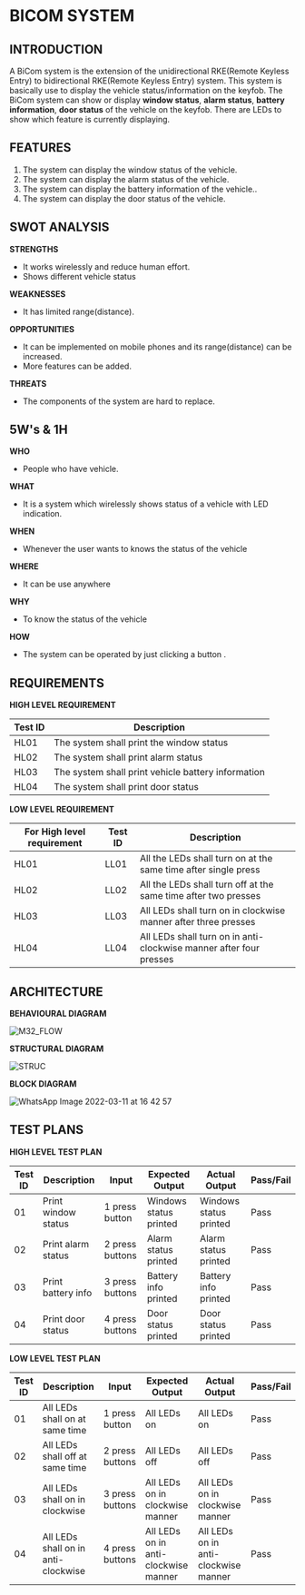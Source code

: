 **BICOM SYSTEM** 
====================

**INTRODUCTION**
--
A BiCom system is the extension of the unidirectional RKE(Remote Keyless Entry) to bidirectional RKE(Remote Keyless Entry) system. This system is basically use to display the vehicle status/information on the keyfob. The BiCom system can show or display **window status**, **alarm status**, **battery information**, **door status** of the vehicle on the keyfob. There are LEDs to show which feature is currently displaying.

**FEATURES**
--

1) The system can display the window status of the vehicle.
2) The system can display the alarm status of the vehicle.
3) The system can display the battery information of the vehicle..
4) The system can display the door status of the vehicle.

**SWOT ANALYSIS**
--

__STRENGTHS__

- It works wirelessly and reduce human effort.
- Shows different vehicle status

**WEAKNESSES**

- It has limited range(distance).  

**OPPORTUNITIES**

- It can be implemented on mobile phones and its range(distance) can be increased. 
- More features can be added.

**THREATS**

- The components of the system are hard to replace.

**5W's & 1H**
--

**WHO**

- People who have vehicle. 
 
**WHAT**
 
- It is a system which wirelessly shows status of a vehicle with LED indication.
 
**WHEN**
 
- Whenever the user wants to knows the status of the vehicle 

 **WHERE**
 
 - It can be use anywhere

**WHY**

- To know the status of the vehicle

**HOW**

- The system can be operated by just clicking a button .

**REQUIREMENTS**
--

**HIGH LEVEL REQUIREMENT**

|Test ID  |    Description  |  
----------|-----------------------------------
|HL01     |    The system shall print the window status | 
|HL02     |    The system shall print alarm status      |
|HL03     |    The system shall print vehicle battery information   |
|HL04     |    The system shall print door status  |

**LOW LEVEL REQUIREMENT**

|For High level requirement|Test ID| Description                                                        | 
---------------------------|-------|------------------------------------------------------------------
|HL01                      |LL01   | All the LEDs shall turn on at the same time after single press     |
|HL02                      |LL02   | All the LEDs shall turn off at the same time after two presses     |
|HL03                      |LL03   | All LEDs shall turn on in clockwise manner after three presses     |
|HL04                      |LL04   | All LEDs shall turn on in anti-clockwise manner after four presses |

**ARCHITECTURE**
--
**BEHAVIOURAL DIAGRAM**

![M32_FLOW](https://user-images.githubusercontent.com/98827063/157846591-1c843319-b04e-4a6e-b905-c2135b36a8d0.jpg)


**STRUCTURAL DIAGRAM**

![STRUC](https://user-images.githubusercontent.com/98827063/157846761-82704962-d442-4f84-bd36-716e478a8052.jpg)

**BLOCK DIAGRAM**

![WhatsApp Image 2022-03-11 at 16 42 57](https://user-images.githubusercontent.com/98827063/157934596-9361a9ad-6638-49a1-bd28-1bf854fceb29.jpeg)



**TEST PLANS**
---

**HIGH LEVEL TEST PLAN**


|Test ID  |Description                        | Input             |Expected Output         |Actual Output          |Pass/Fail |
--------------------                          |---------------    |------------------      |---------------        |----------|--------
|   01    | Print window status               | 1 press button    | Windows status printed | Windows status printed| Pass     |
|   02    | Print alarm status                | 2 press buttons   | Alarm status printed   | Alarm status printed  | Pass     |
|   03    | Print battery info                | 3 press buttons   | Battery info printed   | Battery info printed  | Pass     |
|   04    | Print door status                 | 4 press buttons   | Door status printed    | Door status printed   | Pass     |


**LOW LEVEL TEST PLAN**


|Test ID  |Description                                  | Input            |Expected Output                       |Actual Output                         |Pass/Fail |
--------------------                                    |---------------   |------------------                    |---------------                       |--------- |-
|   01    | All LEDs shall on at same time              | 1 press button   | All LEDs on                          | All LEDs on                          | Pass     |
|   02    | All LEDs shall off at same time             | 2 press buttons  | All LEDs off                         | All LEDs off                         | Pass     |
|   03    | All LEDs shall on in clockwise              | 3 press buttons  | All LEDs on in clockwise manner      | All LEDs on in clockwise manner      | Pass     |
|   04    | All LEDs shall on in anti-clockwise         | 4 press buttons  | All LEDs on in anti-clockwise manner | All LEDs on in anti-clockwise manner | Pass     |

